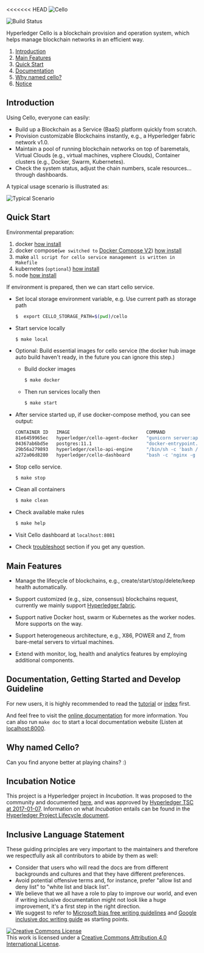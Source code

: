 <<<<<<< HEAD
![Cello](docs/images/favicon.png)

![Build Status](https://github.com/hyperledger/cello/actions/workflows/docker-image.yml/badge.svg)

Hyperledger Cello is a blockchain provision and operation system, which helps manage blockchain networks in an efficient way.

1. [Introduction](#introduction)
2. [Main Features](#main-features)
3. [Quick Start](#quick-start)
4. [Documentation](#documentation-getting-started-and-develop-guideline)
5. [Why named cello?](#why-named-cello)
6. [Notice](#incubation-notice)

## Introduction

Using Cello, everyone can easily:

* Build up a Blockchain as a Service (BaaS) platform quickly from scratch.
* Provision customizable Blockchains instantly, e.g., a Hyperledger fabric network v1.0.
* Maintain a pool of running blockchain networks on top of baremetals, Virtual Clouds (e.g., virtual machines, vsphere Clouds), Container clusters (e.g., Docker, Swarm, Kubernetes).
* Check the system status, adjust the chain numbers, scale resources... through dashboards.

A typical usage scenario is illustrated as:

![Typical Scenario](docs/images/scenario.png)

## Quick Start

Environmental preparation:

1. docker [how install](https://get.docker.com)
2. docker compose(`we switched to` [Docker Compose V2](https://docs.docker.com/compose/#compose-v2-and-the-new-docker-compose-command)) [how install](https://docs.docker.com/compose/install/)
3. make `all script for cello service management is written in Makefile`
4. kubernetes (`optional`) [how install](https://kubernetes.io/docs/setup/)
5. node [how install](https://nodejs.org/en/download/)

If environment is prepared, then we can start cello service.

* Set local storage environment variable, e.g. Use current path as storage path

  ```bash
  $  export CELLO_STORAGE_PATH=$(pwd)/cello
  ```


* Start service locally

  ```bash
  $ make local
  ```

* Optional: Build essential images for cello service (the docker hub image auto build haven't ready, in the future you can ignore this step.)

  * Build docker images
    ```bash
    $ make docker
    ```
  * Then run services locally then

    ```bash
    $ make start
    ```

* After service started up, if use docker-compose method, you can see output:

  ```bash
  CONTAINER ID   IMAGE                            COMMAND                  CREATED         STATUS         PORTS                                                                                  NAMES
  81e6459965ec   hyperledger/cello-agent-docker   "gunicorn server:app…"   4 seconds ago   Up 2 seconds   0.0.0.0:2375->2375/tcp, :::2375->2375/tcp, 0.0.0.0:5001->5001/tcp, :::5001->5001/tcp   cello.docker.agent
  04367ab6bd5e   postgres:11.1                    "docker-entrypoint.s…"   4 seconds ago   Up 2 seconds   0.0.0.0:5432->5432/tcp, :::5432->5432/tcp                                              cello-postgres
  29b56a279893   hyperledger/cello-api-engine     "/bin/sh -c 'bash /e…"   4 seconds ago   Up 2 seconds   0.0.0.0:8080->8080/tcp, :::8080->8080/tcp                                              cello-api-engine
  a272a06d8280   hyperledger/cello-dashboard      "bash -c 'nginx -g '…"   4 seconds ago   Up 2 seconds   80/tcp, 0.0.0.0:8081->8081/tcp, :::8081->8081/tcp                                      cello-dashboard
  ```

* Stop cello service.<!---, same as start, need set the `DEPLOY_METHOD` variable.-->

  ```bash
  $ make stop
  ```

* Clean all containers

  ```bash
  $ make clean
  ```

* Check available make rules

  ```bash
  $ make help
  ```

* Visit Cello dashboard at `localhost:8081`

* Check [troubleshoot](https://github.com/hyperledger/cello/blob/main/docs/setup/server.md#3-troubleshoot) section if you get any question.

## Main Features

* Manage the lifecycle of blockchains, e.g., create/start/stop/delete/keep health automatically.

* Support customized (e.g., size, consensus) blockchains request, currently we mainly support [Hyperledger fabric](https://github.com/hyperledger/fabric).

* Support native Docker host, swarm or Kubernetes as the worker nodes. More supports on the way.

* Support heterogeneous architecture, e.g., X86, POWER and Z, from bare-metal servers to virtual machines.

* Extend with monitor, log, health and analytics features by employing additional components.

## Documentation, Getting Started and Develop Guideline

For new users, it is highly recommended to read the [tutorial](docs/tutorial.md) or [index](docs/index.md) first.

And feel free to visit the [online documentation](http://cello.readthedocs.io/en/latest/) for more information. You can also run `make doc` to start a local documentation website (Listen at [localhost:8000](http://127.0.0.1:8000).

## Why named Cello?

Can you find anyone better at playing chains? :)

## Incubation Notice

This project is a Hyperledger project in _Incubation_. It was proposed to the community and documented [here](https://docs.google.com/document/d/1E2i5GRqWsIag7KTxjQ_jQdDiWcuikv3KqXeuw7NaceM/edit), and was approved by [Hyperledger TSC at 2017-01-07](https://lists.hyperledger.org/pipermail/hyperledger-tsc/2017-January/000535.html). Information on what _Incubation_ entails can be found in the [Hyperledger Project Lifecycle document](https://goo.gl/4edNRc).

## Inclusive Language Statement

These guiding principles are very important to the maintainers and therefore
we respectfully ask all contributors to abide by them as well:

* Consider that users who will read the docs are from different backgrounds and
  cultures and that they have different preferences.
* Avoid potential offensive terms and, for instance, prefer "allow list and
  deny list" to "white list and black list".
* We believe that we all have a role to play to improve our world, and even if
  writing inclusive documentation might not look like a huge improvement, it's a
  first step in the right direction.
* We suggest to refer to
  [Microsoft bias free writing guidelines](https://docs.microsoft.com/en-us/style-guide/bias-free-communication)
  and
  [Google inclusive doc writing guide](https://developers.google.com/style/inclusive-documentation)
  as starting points.

<a rel="license" href="http://creativecommons.org/licenses/by/4.0/"><img alt="Creative Commons License" style="border-width:0" src="https://i.creativecommons.org/l/by/4.0/88x31.png" /></a><br />This work is licensed under a <a rel="license" href="http://creativecommons.org/licenses/by/4.0/">Creative Commons Attribution 4.0 International License</a>.

